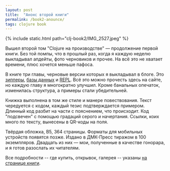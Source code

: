 ```yaml
---
layout: post
title:  "Анонс второй книги"
permalink: /book2-anounce/
tags: clojure book
---
```


{% include static.html path="clj-book2/IMG_2527.jpeg" %}

Вышел второй том "Сlojure на производстве" — продолжение первой книги. Без той
помпы, что в прошлый раз, когда я каждую неделю выкладывал апдейты, фото
черновиков и прочее. На всё это не хватает времени, плюс хочется меньше пафоса.

В книге три главы, черновые версии которых я выкладывал в блоге. Это
[зипперы](/clj-zippers-1/), [базы данных](/clj-jdbc-1/) и
[REPL](/clj-repl-part-1/). Всё это можно прочесть здесь на сайте, но каждую
главу я многократно улучшил. Кроме банальных опечаток, изменилась структура, а
примеры стали убедительней.

Книжка выполнена в том же стиле и манере повествования. Текст чередуется с
кодом, каждый тезис подтверждается примером. Длинный код разбит на части с
пояснением, что происходит. Код "подсвечен" с помощью градаций серого и
начертания. Ссылки, коих много по тексту, вынесены в QR-коды на поля.

Твёрдая обложка, B5, 364 страницы. Форматы для мобильных устройств появятся
позже. Издано в ДМК-Пресс тиражом в 100 экземпляров. Двадцать из них — мои,
полученные в качестве гонорара, и я готов разослать их читателям.

Все подробности -- где купить, открывок, галерея -- указаны [на странице
книги](/clojure-in-prod-2/).
